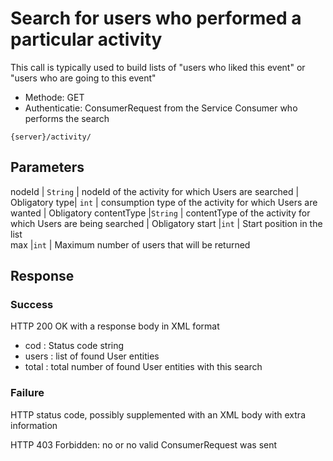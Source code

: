---
---

# Search for users who performed a particular activity

This call is typically used to build lists of "users who liked this event" or "users who are going to this event"

* Methode: GET
* Authenticatie: ConsumerRequest from the Service Consumer who performs the search

```
{server}/activity/
```

## Parameters

nodeId |	`String` |	nodeId of the activity for which Users are searched |	Obligatory
type|	`int`	| consumption type of the activity for which Users are wanted |	Obligatory
contentType	|`String`	| contentType of the activity for which Users are being searched |	Obligatory
start	|`int` | Start position in the list	 
max	|`int`	| Maximum number of users that will be returned

## Response

### Success

HTTP 200 OK with a response body in XML format
* cod : Status code string
* users : list of found User entities
* total : total number of found User entities with this search

### Failure

HTTP status code, possibly supplemented with an XML body with extra information

HTTP 403 Forbidden: no or no valid ConsumerRequest was sent